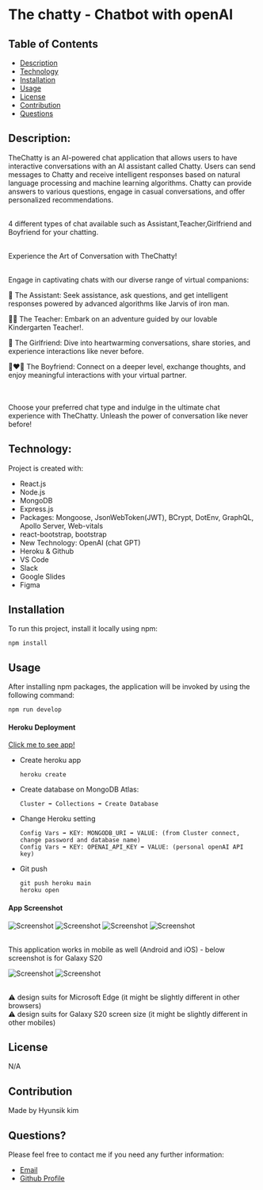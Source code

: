 # The chatty - Chatbot with openAI


## Table of Contents

- [Description](#description)
- [Technology](#Technology)
- [Installation](#installation)
- [Usage](#usage)
- [License](#license)
- [Contribution](#contribution)
- [Questions](#questions)

## Description:

TheChatty is an AI-powered chat application that allows users to have interactive conversations with an AI assistant called Chatty. Users can send messages to Chatty and receive intelligent responses based on natural language processing and machine learning algorithms. Chatty can provide answers to various questions, engage in casual conversations, and offer personalized recommendations.

<br>
4 different types of chat available such as Assistant,Teacher,Girlfriend and Boyfriend for your chatting.
<br><br>

Experience the Art of Conversation with TheChatty!
<br><br>

Engage in captivating chats with our diverse range of virtual companions:

🤖 The Assistant: Seek assistance, ask questions, and get intelligent responses powered by advanced algorithms like Jarvis of iron man.

👩‍🏫 The Teacher: Embark on an adventure guided by our lovable Kindergarten Teacher!.

💑 The Girlfriend: Dive into heartwarming conversations, share stories, and experience interactions like never before.

👨‍❤️‍👨 The Boyfriend: Connect on a deeper level, exchange thoughts, and enjoy meaningful interactions with your virtual partner.

<br><br>
Choose your preferred chat type and indulge in the ultimate chat experience with TheChatty. Unleash the power of conversation like never before!


## Technology:

Project is created with:

- React.js
- Node.js
- MongoDB
- Express.js
- Packages: Mongoose, JsonWebToken(JWT), BCrypt, DotEnv, GraphQL, Apollo Server, Web-vitals
- react-bootstrap, bootstrap
- New Technology: OpenAI (chat GPT)
- Heroku & Github 
- VS Code
- Slack
- Google Slides
- Figma


## Installation

To run this project, install it locally using npm:

```
npm install
```

## Usage

After installing npm packages, the application will be invoked by using the following command:

```
npm run develop
```

#### Heroku Deployment

[Click me to see app!](https://thechatty.herokuapp.com/)

- Create heroku app

  ```
  heroku create
  ```

- Create database on MongoDB Atlas:

  ```
  Cluster ➡️ Collections ➡️ Create Database
  ```

- Change Heroku setting

  ```
  Config Vars ➡️ KEY: MONGODB_URI ➡️ VALUE: (from Cluster connect, change password and database name)
  Config Vars ➡️ KEY: OPENAI_API_KEY ➡️ VALUE: (personal openAI API key)
  ```

- Git push
  ```
  git push heroku main
  heroku open
  ```

#### App Screenshot

![Screenshot](./client/public/img/Screenshot%20home.png)
![Screenshot](./client/public/img/Screenshot%20survey.png)
![Screenshot](./client/public/img/Screenshot%20chat.png)
![Screenshot](./client/public/img/Screenshot%20profile.png)

<br>
This application works in mobile as well (Android and iOS) - below screenshot is for Galaxy S20

<br>

![Screenshot](./client/public/img/mobile1.png)
![Screenshot](./client/public/img/mobile2.png)

<br>
⚠️ design suits for Microsoft Edge (it might be slightly different in other browsers)<br>
⚠️ design suits for Galaxy S20 screen size (it might be slightly different in other mobiles)
<br>



## License
N/A

## Contribution

Made by Hyunsik kim

## Questions?

Please feel free to contact me if you need any further information:

- [Email](mailto:rlagustlr122@naver.com)
- [Github Profile](https://kayden-hyunsikkim.github.io/React-Portfolio/)